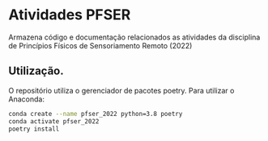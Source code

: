 # Atividades PFSER
Armazena código e documentação relacionados as atividades da disciplina de Princípios Físicos de Sensoriamento Remoto (2022)


## Utilização.

O repositório utiliza o gerenciador de pacotes poetry.
Para utilizar o Anaconda:

```bash
conda create --name pfser_2022 python=3.8 poetry
conda activate pfser_2022
poetry install

```
